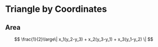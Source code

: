 # Triangle by Coordinates

## Area

$$
\frac{1}{2}\large\|
 x_1(y_2-y_3) + x_2(y_3-y_1) + x_3(y_1-y_2)
\|
$$
